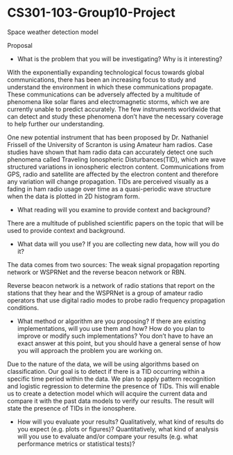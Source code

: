 # CS301-103-Group10-Project
Space weather detection model

Proposal

- What is the problem that you will be investigating? Why is it interesting?

With the exponentially expanding technological focus towards global communications, there has been an increasing focus to study and understand the environment in which these communications propagate. These communications can be adversely affected by a multitude of phenomena like solar flares and electromagnetic storms, which we are currently unable to predict accurately. The few instruments worldwide that can detect and study these phenomena don’t have the necessary coverage to help further our understanding.

One new potential instrument that has been proposed by Dr. Nathaniel Frissell of the University of Scranton is using Amateur ham radios. Case studies have shown that ham radio data can accurately detect one such phenomena called Traveling Ionospheric Disturbances(TID), which are wave structured variations in ionospheric electron content. Communications from GPS, radio and satellite are affected by the electron content and therefore any variation will change propagation. TIDs are perceived visually as a fading in ham radio usage over time as a quasi-periodic wave structure when  the data is plotted in 2D histogram form.

- What reading will you examine to provide context and background?

There are a multitude of published scientific papers on the topic that will be used to provide context and background.

- What data will you use? If you are collecting new data, how will you do it?

The data comes from two sources: The weak signal propagation reporting network or WSPRNet and the reverse beacon network or RBN. 

Reverse beacon network is a network of radio stations that report on the stations that they hear and the WSPRNet is a group of amateur radio operators that use digital radio modes to probe radio frequency propagation conditions. 

- What method or algorithm are you proposing? If there are existing implementations, will you use them and how? How do you plan to improve or modify such implementations? You don’t have to have an exact answer at this point, but you should have a general sense of how you will approach the problem you are working on.

Due to the nature of the data, we will be using algorithms based on classification. Our goal is to detect if there is a TID occurring within a specific time period within the data. We plan to apply pattern recognition and logistic regression to determine the presence of TIDs. This will enable us to create a detection model which will acquire the current data and compare it with the past data models to verify our results. The result will state the presence of TIDs in the ionosphere. 

- How will you evaluate your results? Qualitatively, what kind of results do you expect (e.g. plots or figures)? Quantitatively, what kind of analysis will you use to evaluate and/or compare your results (e.g. what performance metrics or statistical tests)?

